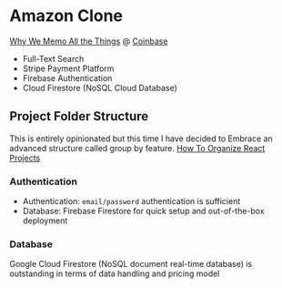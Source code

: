 # Amazon Clone

[Why We Memo All the Things](https://attardi.org/why-we-memo-all-the-things) @ [Coinbase](https://www.coinbase.com)

- Full-Text Search
- Stripe Payment Platform
- Firebase Authentication
- Cloud Firestore (NoSQL Cloud Database)

## Project Folder Structure
This is entirely opinionated but this time I have decided to
Embrace an advanced structure called group by feature.
[How To Organize React Projects](https://youtu.be/UUga4-z7b6s?t=580)

### Authentication
- Authentication: `email/password` authentication is sufficient
- Database: Firebase Firestore for quick setup and out-of-the-box deployment


### Database
Google Cloud Firestore (NoSQL document real-time database) is outstanding in terms of data handling and pricing model
